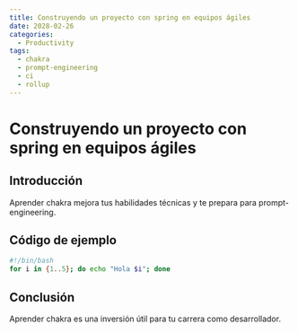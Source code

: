 ```yaml
---
title: Construyendo un proyecto con spring en equipos ágiles
date: 2028-02-26
categories:
  - Productivity
tags:
  - chakra
  - prompt-engineering
  - ci
  - rollup
---
```


# Construyendo un proyecto con spring en equipos ágiles

## Introducción

Aprender chakra mejora tus habilidades técnicas y te prepara para prompt-engineering.

## Código de ejemplo

```bash
#!/bin/bash
for i in {1..5}; do echo "Hola $i"; done
```

## Conclusión

Aprender chakra es una inversión útil para tu carrera como desarrollador.
